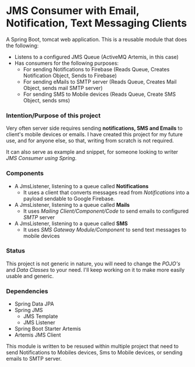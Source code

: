 # JMS Consumer with Email, Notification, Text Messaging Clients
A Spring Boot, tomcat web application.
This is a reusable module that does the following:
- Listens to a configured JMS Queue (ActiveMQ Artemis, in this case)
- Has consumers for the following purposes:
   - For sending Notifications to Firebase (Reads Queue, Creates Notification Object, Sends to Firebase)
   - For sending eMails to SMTP server (Reads Queue, Creates Mail Object, sends mail SMTP server)
   - For sending SMS to Mobile devices (Reads Queue, Create SMS Object, sends sms)

### Intention/Purpose of this project
Very often server side requires sending **notifications, SMS and Emails** to client's mobile devices or emails. I have created this project for my future use, and for anyone else, so that, writing from scratch is not required.

It can also serve as example and snippet, for someone looking to writer *JMS Consumer using Spring*.

### Components
- A JmsListener, listening to a queue called **Notifications**
  - It uses a client that converts messages read from *Notifications* into a payload sendable to Google Firebase.
- A JmsListener, listening to a queue called **Mails**
  - It uses *Mailing Client/Component/Code* to send emails to configured *SMTP* server
- A JmsListener, listening to a queue called **SMS**
  - It uses *SMS Gateway Module/Component* to send text messages to mobile devices

### Status
This project is not generic in nature, you will need to change the *POJO's* and *Data Classes* to your need. I'll keep working on it to make more easily usable and generic.

### Dependencies
- Spring Data JPA
- Spring JMS
   - JMS Template
   - JMS Listener
- Spring Boot Starter Artemis
- Artemis JMS Client

This module is written to be resused within multiple project that need to send Notifications to Mobiles devices, Sms to Mobile devices, or sending emails to SMTP server.

